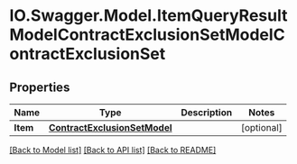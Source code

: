 # IO.Swagger.Model.ItemQueryResultModelContractExclusionSetModelContractExclusionSet
## Properties

Name | Type | Description | Notes
------------ | ------------- | ------------- | -------------
**Item** | [**ContractExclusionSetModel**](ContractExclusionSetModel.md) |  | [optional] 

[[Back to Model list]](../README.md#documentation-for-models) [[Back to API list]](../README.md#documentation-for-api-endpoints) [[Back to README]](../README.md)

